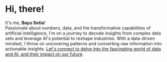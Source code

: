 # Hi, there!

It's me, **Bayu Setia**!  
Passionate about numbers, data, and the transformative capabilities of artificial intelligence, I'm on a journey to decode insights from complex data sets and leverage AI's potential to reshape industries. With a data-driven mindset, I thrive on uncovering patterns and converting raw information into actionable insights. [Let's connect to delve into the fascinating world of data and AI, and their impact on our future](https://www.linkedin.com/in/bayu-setia-ismawandani/).
